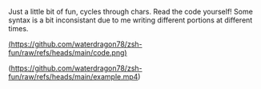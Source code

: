 Just a little bit of fun, cycles through chars. Read the code yourself! Some syntax is a bit inconsistant due to me writing different portions at different times.

[(https://github.com/waterdragon78/zsh-fun/raw/refs/heads/main/code.png)](https://github.com/waterdragon78/zsh-fun/raw/refs/heads/main/example.mp4)

(https://github.com/waterdragon78/zsh-fun/raw/refs/heads/main/example.mp4)
